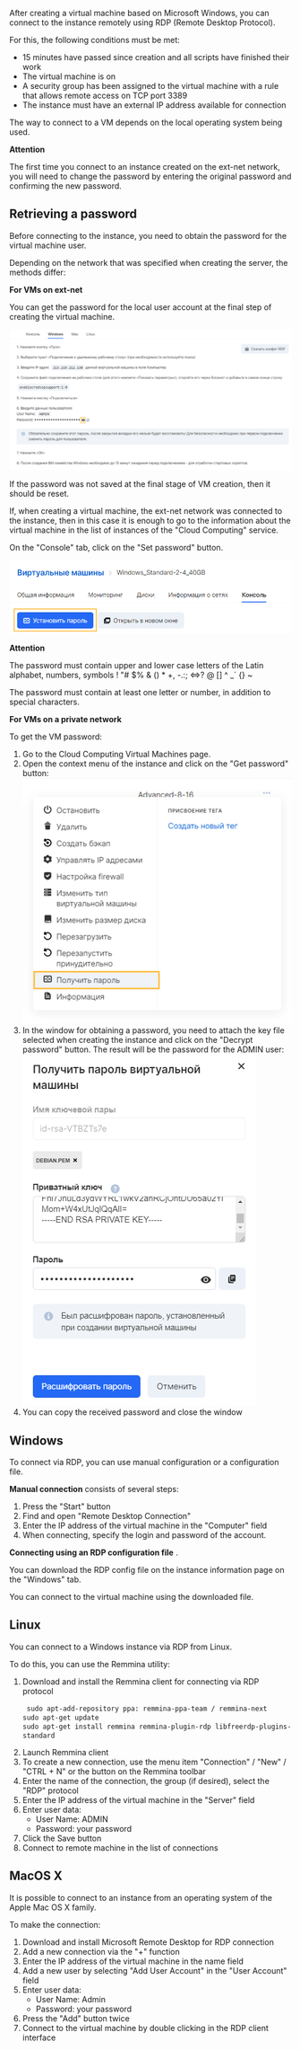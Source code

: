 After creating a virtual machine based on Microsoft Windows, you can connect to the instance remotely using RDP (Remote Desktop Protocol).

For this, the following conditions must be met:

- 15 minutes have passed since creation and all scripts have finished their work
- The virtual machine is on
- A security group has been assigned to the virtual machine with a rule that allows remote access on TCP port 3389
- The instance must have an external IP address available for connection

The way to connect to a VM depends on the local operating system being used.

**Attention**

The first time you connect to an instance created on the ext-net network, you will need to change the password by entering the original password and confirming the new password.

## Retrieving a password

Before connecting to the instance, you need to obtain the password for the virtual machine user.

Depending on the network that was specified when creating the server, the methods differ:

**For VMs on ext-net**

You can get the password for the local user account at the final step of creating the virtual machine.

![](./assets/1597087026566-1597087026566.png)

If the password was not saved at the final stage of VM creation, then it should be reset.

If, when creating a virtual machine, the ext-net network was connected to the instance, then in this case it is enough to go to the information about the virtual machine in the list of instances of the "Cloud Computing" service.

On the "Console" tab, click on the "Set password" button.

![](./assets/1597065944993-1597065944993.png)

**Attention**

The password must contain upper and lower case letters of the Latin alphabet, numbers, symbols ! "# $% & () \* +, -.:; <=>? @ [] ^ \_\` {} ~

The password must contain at least one letter or number, in addition to special characters.

**For VMs on a private network**

To get the VM password:

1.  Go to the Cloud Computing Virtual Machines page.
2.  Open the context menu of the instance and click on the "Get password" button:![](./assets/1597079314391-1597079314391.png)
3.  In the window for obtaining a password, you need to attach the key file selected when creating the instance and click on the "Decrypt password" button. The result will be the password for the ADMIN user:![](./assets/1597078714299-1597078714299.png)
4.  You can copy the received password and close the window

## Windows

To connect via RDP, you can use manual configuration or a configuration file.

**Manual connection** consists of several steps:

1.  Press the "Start" button
2.  Find and open "Remote Desktop Connection"
3.  Enter the IP address of the virtual machine in the "Computer" field
4.  When connecting, specify the login and password of the account.

**Connecting using an RDP configuration file** .

You can download the RDP config file on the instance information page on the "Windows" tab.

You can connect to the virtual machine using the downloaded file.

## Linux

You can connect to a Windows instance via RDP from Linux.

To do this, you can use the Remmina utility:

1.  Download and install the Remmina client for connecting via RDP protocol
    ```
     sudo apt-add-repository ppa: remmina-ppa-team / remmina-next
    sudo apt-get update
    sudo apt-get install remmina remmina-plugin-rdp libfreerdp-plugins-standard
    ```
2.  Launch Remmina client
3.  To create a new connection, use the menu item "Connection" / "New" / "CTRL + N" or the button on the Remmina toolbar
4.  Enter the name of the connection, the group (if desired), select the "RDP" protocol
5.  Enter the IP address of the virtual machine in the "Server" field
6.  Enter user data:
    - User Name: ADMIN
    - Password: your password
7.  Click the Save button
8.  Connect to remote machine in the list of connections

## MacOS X

It is possible to connect to an instance from an operating system of the Apple Mac OS X family.

To make the connection:

1.  Download and install Microsoft Remote Desktop for RDP connection
2.  Add a new connection via the "+" function
3.  Enter the IP address of the virtual machine in the name field
4.  Add a new user by selecting "Add User Account" in the "User Account" field
5.  Enter user data:
    - User Name: Admin
    - Password: your password
6.  Press the "Add" button twice
7.  Connect to the virtual machine by double clicking in the RDP client interface
